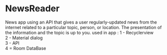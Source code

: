 # NewsReader
News app using an API that gives a user regularly-updated news from the internet related to a particular topic, person, or location. The presentation of the information and the topic is up to you.
used in app :
1 - Recyclerview <br />
2 - Material dialog <br />
3 - API <br />
4 = Room DataBase <br />
